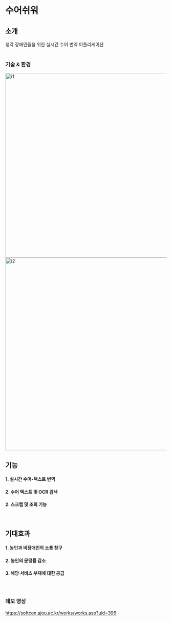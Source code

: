 
수어쉬워
===========================


## 소개
청각 장애인들을 위한 실시간 수어 번역 어플리케이션
<br/>
<br/>
### 기술 & 환경
<img width="575" alt="i1" src="https://user-images.githubusercontent.com/62331258/136969975-5ad0eb19-b558-42ce-8552-395799381ce9.png">  
<img width="600" alt="i2" src="https://user-images.githubusercontent.com/62331258/136969962-e4495afc-d7ca-4b4e-b25a-36156f505875.png">
<br/>

## 기능
#### 1. 실시간 수어-텍스트 번역
#### 2. 수어 텍스트 및 OCR 검색
#### 2. 스크랩 및 조회 기능  
<br/>

## 기대효과
#### 1. 농인과 비장애인의 소통 창구
#### 2. 농인의 문맹률 감소
#### 3. 해당 서비스 부재에 대한 공급  
<br/>

##
### 데모 영상
https://softcon.ajou.ac.kr/works/works.asp?uid=396
